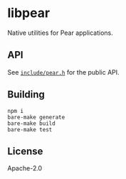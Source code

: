 # libpear

Native utilities for Pear applications.

## API

See [`include/pear.h`](include/pear.h) for the public API.

## Building

```console
npm i
bare-make generate
bare-make build
bare-make test
```

## License

Apache-2.0
